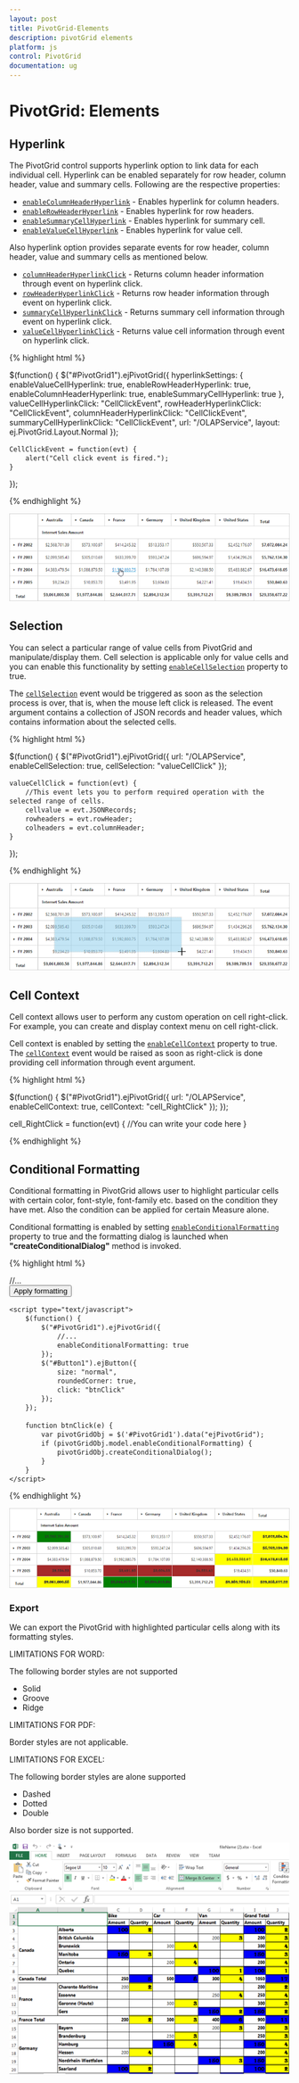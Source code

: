 ```yaml
---
layout: post
title: PivotGrid-Elements
description: pivotGrid elements
platform: js
control: PivotGrid
documentation: ug
---
```


# PivotGrid: Elements

## Hyperlink
The PivotGrid control supports hyperlink option to link data for each individual cell. Hyperlink can be enabled separately for row header, column header, value and summary cells. Following are the respective properties:

* [`enableColumnHeaderHyperlink`](/js/api/ejpivotgrid#members:hyperlinksettings-enablerowheaderhyperlink) - Enables hyperlink for column headers.
* [`enableRowHeaderHyperlink`](/js/api/ejpivotgrid#members:hyperlinksettings-enablerowheaderhyperlink) - Enables hyperlink for row headers.
* [`enableSummaryCellHyperlink`](/js/api/ejpivotgrid#members:hyperlinksettings-enablesummarycellhyperlink) - Enables hyperlink for summary cell.
* [`enableValueCellHyperlink`](/js/api/ejpivotgrid#members:hyperlinksettings-enablevaluecellhyperlink) - Enables hyperlink for value cell.

Also hyperlink option provides separate events for row header, column header, value and summary cells as mentioned below.
 
* [`columnHeaderHyperlinkClick`](/js/api/ejpivotgrid#events:columnheaderhyperlinkclick) - Returns column header information through event on hyperlink click.
* [`rowHeaderHyperlinkClick`](/js/api/ejpivotgrid#events:rowheaderhyperlinkclick) - Returns row header information through event on hyperlink click.
* [`summaryCellHyperlinkClick`](/js/api/ejpivotgrid#events:summarycellhyperlinkclick) - Returns summary cell information through event on hyperlink click.
* [`valueCellHyperlinkClick`](/js/api/ejpivotgrid#events:valuecellhyperlinkclick) - Returns value cell information through event on hyperlink click.

{% highlight html %}

$(function() {
    $("#PivotGrid1").ejPivotGrid({
        hyperlinkSettings: {
            enableValueCellHyperlink: true,
            enableRowHeaderHyperlink: true,
            enableColumnHeaderHyperlink: true,
            enableSummaryCellHyperlink: true
        },
        valueCellHyperlinkClick: "CellClickEvent",
        rowHeaderHyperlinkClick: "CellClickEvent",
        columnHeaderHyperlinkClick: "CellClickEvent",
        summaryCellHyperlinkClick: "CellClickEvent",
    url: "/OLAPService",
        layout: ej.PivotGrid.Layout.Normal
    });

    CellClickEvent = function(evt) {
        alert("Cell click event is fired.");
    }
});

{% endhighlight %}

![](PivotGrid-Elements_images/hyperlink.png)

## Selection
You can select a particular range of value cells from PivotGrid and manipulate/display them. Cell selection is applicable only for value cells and you can enable this functionality by setting [`enableCellSelection`](/js/api/ejpivotgrid#members:enablecellselection) property to true.

The [`cellSelection`](/js/api/ejpivotgrid#events:cellselection) event would be triggered as soon as the selection process is over, that is, when the mouse left click is released. The event argument contains a collection of JSON records and header values, which contains information about the selected cells.

{% highlight html %}

$(function() {
    $("#PivotGrid1").ejPivotGrid({
        url: "/OLAPService",
        enableCellSelection: true,
        cellSelection: "valueCellClick"
    });

    valueCellClick = function(evt) {
        //This event lets you to perform required operation with the selected range of cells.
        cellvalue = evt.JSONRecords;
        rowheaders = evt.rowHeader;
        colheaders = evt.columnHeader;
    }
});

{% endhighlight %}

![](PivotGrid-Elements_images/cellselection.png)

## Cell Context
Cell context allows user to perform any custom operation on cell right-click. For example, you can create and display context menu on cell right-click.

Cell context is enabled by setting the [`enableCellContext`](/js/api/ejpivotgrid#members:enablecellcontext) property to true. The [`cellContext`](/js/api/ejpivotgrid#events:cellcontext) event would be raised as soon as right-click is done providing cell information through event argument.

{% highlight html %}

$(function() {
    $("#PivotGrid1").ejPivotGrid({
    url: "/OLAPService",
        enableCellContext: true,
        cellContext: "cell_RightClick"
    });
});

cell_RightClick = function(evt) {
    //You can write your code here
}

{% endhighlight %}

## Conditional Formatting
Conditional formatting in PivotGrid allows user to highlight particular cells with certain color, font-style, font-family etc. based on the condition they have met.  Also the condition can be applied for certain Measure alone.
  
Conditional formatting is enabled by setting [`enableConditionalFormatting`](/js/api/ejpivotgrid#members:enableConditionalFormatting) property to true and the formatting dialog is launched when **"createConditionalDialog"** method is invoked.

{% highlight html %}

<html>
//...

<body>
    <div id="PivotGrid1"> </div>
    <button id="Button1">Apply formatting</button>

    <script type="text/javascript">
        $(function() {
            $("#PivotGrid1").ejPivotGrid({
                //...
                enableConditionalFormatting: true
            });
            $("#Button1").ejButton({
                size: "normal",
                roundedCorner: true,
                click: "btnClick"
            });
        });

        function btnClick(e) {
            var pivotGridObj = $('#PivotGrid1').data("ejPivotGrid");
            if (pivotGridObj.model.enableConditionalFormatting) {
                pivotGridObj.createConditionalDialog();
            }
        }
    </script>
</body>

</html>

{% endhighlight %}

![](PivotGrid-Elements_images/conditional.png)

### Export

We can export the PivotGrid with highlighted particular cells along with its formatting styles. 

LIMITATIONS FOR WORD:

The following border styles are not supported

* Solid
* Groove
* Ridge

LIMITATIONS FOR PDF:

Border styles are not applicable.

LIMITATIONS FOR EXCEL:

The following border styles are alone supported

* Dashed
* Dotted
* Double

Also border size is not supported.

![](PivotGrid-Elements_images/conditional_export.png)